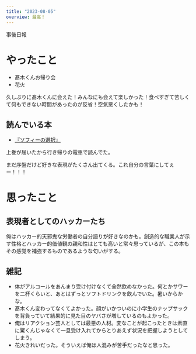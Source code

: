 ```yaml
---
title: "2023-08-05"
overview: 最高！
---
```


事後日報

# やったこと

- 髙木くんお帰り会
- 花火

久しぶりに髙木くんに会えた！みんなにも会えて楽しかった！食べすぎて苦しくて何もできない時間があったのが反省！空気悪くしたかも！

## 読んでいる本

- [『ソフィーの選択』](https://scrapbox.io/lemonadern/%E3%80%8E%E3%82%BD%E3%83%95%E3%82%A3%E3%83%BC%E3%81%AE%E9%81%B8%E6%8A%9E%E3%80%8F)

上巻が届いたから行き帰りの電車で読んでた。

まだ序盤だけど好きな表現がたくさん出てくる。これ自分の言葉にしてぇー！！！

# 思ったこと

## 表現者としてのハッカーたち

俺はハッカー的天邪鬼な労働者の自分語りが好きなのかも。創造的な職業人が示す性格とハッカー的価値観の親和性はとても高いと常々思っているが、この本もその感覚を補強するものであるような匂いがする。

## 雑記

- 体がアルコールをあんまり受け付けなくて全然飲めなかった。何とかサワーを二杯くらいと、あとはずっとソフトドリンクを飲んでいた。暑いからかな。
- 髙木くん変わってなくてよかった。顔がいかついのに小学生のナップサックを背負っていて結果的に見た目のヤバさが増しているのもよかった。
- 俺はリアクション芸人としては最悪の人材。変なことが起こったときは素直に驚くんじゃなくて一旦受け入れてからとりあえず状況を把握しようとしてしまう。
- 花火きれいだった。そういえば俺は人混みが苦手だったなと思った。
